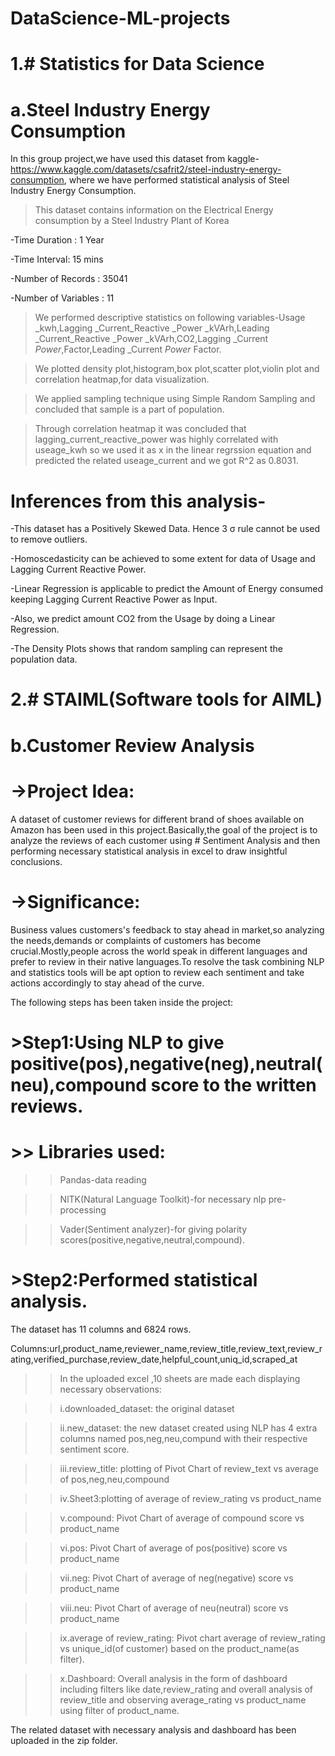 # DataScience-ML-projects
# 1.# Statistics for Data Science

# a.Steel Industry Energy Consumption
In this group project,we have used this dataset from kaggle- https://www.kaggle.com/datasets/csafrit2/steel-industry-energy-consumption,
where we have performed statistical analysis of Steel Industry Energy Consumption.

>This dataset contains information on the Electrical Energy
consumption by a Steel Industry Plant of Korea 

-Time Duration : 1 Year

-Time Interval: 15 mins

-Number of Records : 35041

-Number of Variables : 11

>We performed descriptive statistics on following variables-Usage _kwh,Lagging _Current_Reactive _Power _kVArh,Leading _Current_Reactive _Power _kVArh,CO2,Lagging _Current _Power_,Factor,Leading _Current _Power_
Factor.

>We plotted density plot,histogram,box plot,scatter plot,violin plot and correlation heatmap,for data visualization.

>We applied sampling technique using Simple Random Sampling and concluded that sample is a part of population.

>Through correlation heatmap it was concluded that lagging_current_reactive_power was highly correlated with useage_kwh so we used it as x in the linear regrssion equation and predicted the related useage_current and we got R^2 as 0.8031.

# Inferences from this analysis-
 -This dataset has a Positively Skewed Data. Hence 3 σ rule cannot be used to remove outliers.

-Homoscedasticity can be achieved to some extent for data of Usage and Lagging Current Reactive Power.

-Linear Regression is applicable to predict the Amount of Energy consumed keeping Lagging Current Reactive Power as Input.

 -Also, we predict amount CO2 from the Usage by doing a Linear Regression.

 -The Density Plots shows that random sampling can represent the population data.




# 2.# STAIML(Software tools for AIML)

# b.Customer Review Analysis

# ->Project Idea:
A dataset of customer reviews for different brand of shoes available on Amazon has been used in this project.Basically,the goal of the project is to analyze the reviews of each customer using # Sentiment Analysis and then performing necessary statistical analysis in excel to draw insightful conclusions.

# ->Significance:
Business values customers's feedback to stay ahead in market,so analyzing the needs,demands or complaints of customers has become crucial.Mostly,people across the world speak in different languages and prefer to review in their native languages.To resolve the task combining NLP and statistics tools will be apt option to review each sentiment and take actions accordingly to stay ahead of the curve.


The following steps has been taken inside the project:

# >Step1:Using NLP to give positive(pos),negative(neg),neutral(neu),compound score to the written reviews.

# >> Libraries used:

>> Pandas-data reading

>> NlTK(Natural Language Toolkit)-for necessary nlp pre-processing

>> Vader(Sentiment analyzer)-for giving polarity scores(positive,negative,neutral,compound).

# >Step2:Performed statistical analysis.
The dataset has 11 columns and 6824 rows.

Columns:url,product_name,reviewer_name,review_title,review_text,review_rating,verified_purchase,review_date,helpful_count,uniq_id,scraped_at



>>In the uploaded excel ,10 sheets are made each displaying necessary observations:

>>i.downloaded_dataset: the original dataset

>>ii.new_dataset: the new dataset created using NLP has 4 extra columns named pos,neg,neu,compund with their respective sentiment score.

>>iii.review_title: plotting of Pivot Chart of review_text vs average of pos,neg,neu,compound

>>iv.Sheet3:plotting of average of review_rating vs product_name

>>v.compound: Pivot Chart of average of compound score vs product_name

>>vi.pos: Pivot Chart of average of pos(positive) score vs product_name

>>vii.neg: Pivot Chart of average of neg(negative) score vs product_name

>>viii.neu: Pivot Chart of average of neu(neutral) score vs product_name

>>ix.average of review_rating: Pivot chart average of review_rating vs unique_id(of customer) based on the product_name(as filter).

>>x.Dashboard: Overall analysis in the form of dashboard including filters like date,review_rating and overall analysis of review_title and observing average_rating vs product_name using filter of product_name.



The related dataset with necessary analysis and dashboard has been uploaded in the zip folder.
